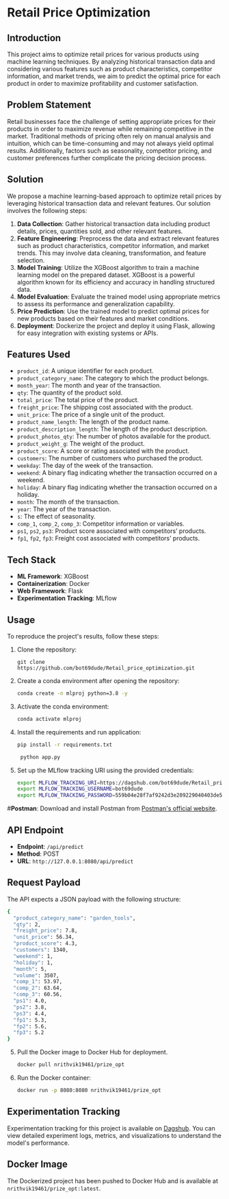 # Retail Price Optimization

## Introduction
This project aims to optimize retail prices for various products using machine learning techniques. By analyzing historical transaction data and considering various features such as product characteristics, competitor information, and market trends, we aim to predict the optimal price for each product in order to maximize profitability and customer satisfaction.

## Problem Statement
Retail businesses face the challenge of setting appropriate prices for their products in order to maximize revenue while remaining competitive in the market. Traditional methods of pricing often rely on manual analysis and intuition, which can be time-consuming and may not always yield optimal results. Additionally, factors such as seasonality, competitor pricing, and customer preferences further complicate the pricing decision process.

## Solution
We propose a machine learning-based approach to optimize retail prices by leveraging historical transaction data and relevant features. Our solution involves the following steps:

1. **Data Collection**: Gather historical transaction data including product details, prices, quantities sold, and other relevant features.
2. **Feature Engineering**: Preprocess the data and extract relevant features such as product characteristics, competitor information, and market trends. This may involve data cleaning, transformation, and feature selection.
3. **Model Training**: Utilize the XGBoost algorithm to train a machine learning model on the prepared dataset. XGBoost is a powerful algorithm known for its efficiency and accuracy in handling structured data.
4. **Model Evaluation**: Evaluate the trained model using appropriate metrics to assess its performance and generalization capability.
5. **Price Prediction**: Use the trained model to predict optimal prices for new products based on their features and market conditions.
6. **Deployment**: Dockerize the project and deploy it using Flask, allowing for easy integration with existing systems or APIs.

## Features Used
- `product_id`: A unique identifier for each product.
- `product_category_name`: The category to which the product belongs.
- `month_year`: The month and year of the transaction.
- `qty`: The quantity of the product sold.
- `total_price`: The total price of the product.
- `freight_price`: The shipping cost associated with the product.
- `unit_price`: The price of a single unit of the product.
- `product_name_length`: The length of the product name.
- `product_description_length`: The length of the product description.
- `product_photos_qty`: The number of photos available for the product.
- `product_weight_g`: The weight of the product.
- `product_score`: A score or rating associated with the product.
- `customers`: The number of customers who purchased the product.
- `weekday`: The day of the week of the transaction.
- `weekend`: A binary flag indicating whether the transaction occurred on a weekend.
- `holiday`: A binary flag indicating whether the transaction occurred on a holiday.
- `month`: The month of the transaction.
- `year`: The year of the transaction.
- `s`: The effect of seasonality.
- `comp_1`, `comp_2`, `comp_3`: Competitor information or variables.
- `ps1`, `ps2`, `ps3`: Product score associated with competitors’ products.
- `fp1`, `fp2`, `fp3`: Freight cost associated with competitors’ products.

## Tech Stack
- **ML Framework**: XGBoost
- **Containerization**: Docker
- **Web Framework**: Flask
- **Experimentation Tracking**: MLflow

## Usage
To reproduce the project's results, follow these steps:

1. Clone the repository:
    ```
    git clone https://github.com/bot69dude/Retail_price_optimization.git
    ```

2. Create a conda environment after opening the repository:
    ```bash
    conda create -n mlproj python=3.8 -y
    ```

3. Activate the conda environment:
    ```bash
    conda activate mlproj
    ```

4. Install the requirements and run application:
    ```bash
    pip install -r requirements.txt
    ```

   ```bash
    python app.py
    ```
    

4. Set up the MLflow tracking URI using the provided credentials:
    ```bash
    export MLFLOW_TRACKING_URI=https://dagshub.com/bot69dude/Retail_price_optimization.mlflow
    export MLFLOW_TRACKING_USERNAME=bot69dude
    export MLFLOW_TRACKING_PASSWORD=559b04e28f7af9242d3e209229040403de58f073
    ```

#**Postman**: Download and install Postman from [Postman's official website](https://www.postman.com/downloads/).

## API Endpoint
- **Endpoint**: `/api/predict`
- **Method**: POST
- **URL**: `http://127.0.0.1:8080/api/predict`

## Request Payload
The API expects a JSON payload with the following structure:
```bash
{
  "product_category_name": "garden_tools",
  "qty": 2,
  "freight_price": 7.8,
  "unit_price": 56.34,
  "product_score": 4.3,
  "customers": 1340,
  "weekend": 1,
  "holiday": 1,
  "month": 5,
  "volume": 3507,
  "comp_1": 53.97,
  "comp_2": 63.64,
  "comp_3": 60.56,
  "ps1": 4.0,
  "ps2": 3.8,
  "ps3": 4.4,
  "fp1": 5.3,
  "fp2": 5.6,
  "fp3": 5.2
}
```

5. Pull the Docker image to Docker Hub for deployment.
    ```bash
    docker pull nrithvik19461/prize_opt
    ```
6. Run the Docker container:
    ```bash
    docker run -p 8080:8080 nrithvik19461/prize_opt
    ```

## Experimentation Tracking
Experimentation tracking for this project is available on [Dagshub](https://dagshub.com/bot69dude/Retail_price_optimization.mlflow). You can view detailed experiment logs, metrics, and visualizations to understand the model's performance.

## Docker Image
The Dockerized project has been pushed to Docker Hub and is available at `nrithvik19461/prize_opt:latest`.

